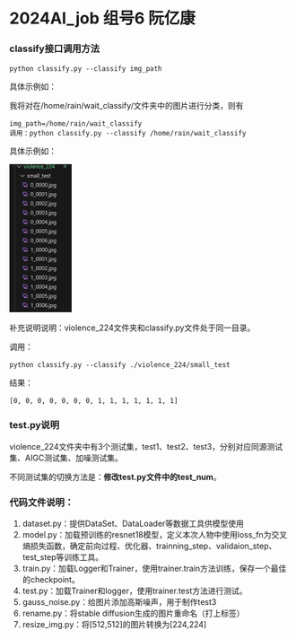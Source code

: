 # 2024AI_job 组号6 阮亿康

### classify接口调用方法

```
python classify.py --classify img_path
```

具体示例如：

我将对在/home/rain/wait_classify/文件夹中的图片进行分类，则有

```
img_path=/home/rain/wait_classify
调用：python classify.py --classify /home/rain/wait_classify
```

具体示例如：

<img src="describe.png"  style="zoom:50%;" />

补充说明说明：violence_224文件夹和classify.py文件处于同一目录。

调用：

```
python classify.py --classify ./violence_224/small_test
```

结果：

```
[0, 0, 0, 0, 0, 0, 0, 1, 1, 1, 1, 1, 1, 1]
```

### test.py说明

​	violence_224文件夹中有3个测试集，test1、test2、test3，分别对应同源测试集、AIGC测试集、加噪测试集。

​	不同测试集的切换方法是：**修改test.py文件中的test_num**。

### 代码文件说明：

1. dataset.py：提供DataSet、DataLoader等数据工具供模型使用
2. model.py：加载预训练的resnet18模型，定义本次人物中使用loss_fn为交叉熵损失函数，确定前向过程、优化器、trainning_step、validaion_step、test_step等训练工具。
3. train.py：加载Logger和Trainer，使用trainer.train方法训练，保存一个最佳的checkpoint。
4. test.py：加载Trainer和logger，使用trainer.test方法进行测试。
5. gauss_noise.py：给图片添加高斯噪声，用于制作test3
6. rename.py：将stable diffusion生成的图片重命名（打上标签）
7. resize_img.py：将[512,512]的图片转换为[224,224]
